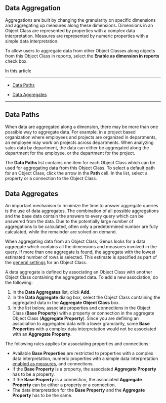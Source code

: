 ## Data Aggregation

Aggregations are built by changing the granularity on specific dimensions and aggregating up measures along these dimensions. Dimensions in an Object Class are represented by properties with a complex data interpretation. Measures are represented by numeric properties with a simple data interpretation.

To allow users to aggregate data from other Object Classes along objects from this Object Class in reports, select the **Enable as dimension in reports** check box.

In this article

* * *

*   [Data Paths](#data-paths)

*   [Data Aggregates](#data-aggregates)

* * *

## Data Paths

When data are aggregated along a dimension, there may be more than one possible way to aggregate data. For example, in a project based organization where employees and projects are organized in departments, an employee may work on projects across departments. When analyzing sales data by department, the data can either be aggregated along the department for the employee, or the department for the project.

The **Data Paths** list contains one item for each Object Class which can be used for aggregating data from this Object Class. To select a default path for an Object Class, click the arrow in the **Path** cell. In the list, select a property or a connection to the Object Class.



## Data Aggregates

An important mechanism to minimize the time to answer aggregate queries is the use of data aggregates. The combination of all possible aggregations and the base data contain the answers to every query which can be answered from the data. Due to the potentially large number of aggregations to be calculated, often only a predetermined number are fully calculated, while the remainder are solved on demand.

When aggregating data from an Object Class, Genus looks for a data aggregate which contains all the dimensions and measures involved in the query. If more than one aggregate is found, the aggregate with the lowest estimated number of rows is selected. This estimate is specified as part of the [general settings](general-settings.md) for an Object Class.

A data aggregate is defined by associating an Object Class with another Object Class containing the aggregated data. To add a new association, do the following:

1.  In the **Data Aggregates** list, click **Add**.
2.  In the **Data Aggregate** dialog box, select the Object Class containing the aggregated data in the **Aggregate Object Class** box.
3.  In the list below, associate properties and connections in the Object Class (**Base Property**) with a property or connection in the aggregate Object Class (**Aggregate Property**). Since you are defining an association to aggregated data with a lower granularity, some **Base Properties** with a complex data interpretation would not be associated with an **Aggregate Property**.

The following rules applies for associating properties and connections:

*   Available **Base Properties** are restricted to properties with a complex data interpretation, numeric properties with a simple data interpretation [enabled as measures](../../object-class-property/modify-an-object-class-property/data-aggregation.md), and connections.
*   If the **Base Property** is a property, the associated **Aggregate Property** has to be a property.
*   If the **Base Property** is a connection, the associated **Aggregate Property** can be either a property or a connection.
*   The data interpretation for the **Base Property** and the **Aggregate Property** has to be the same.

